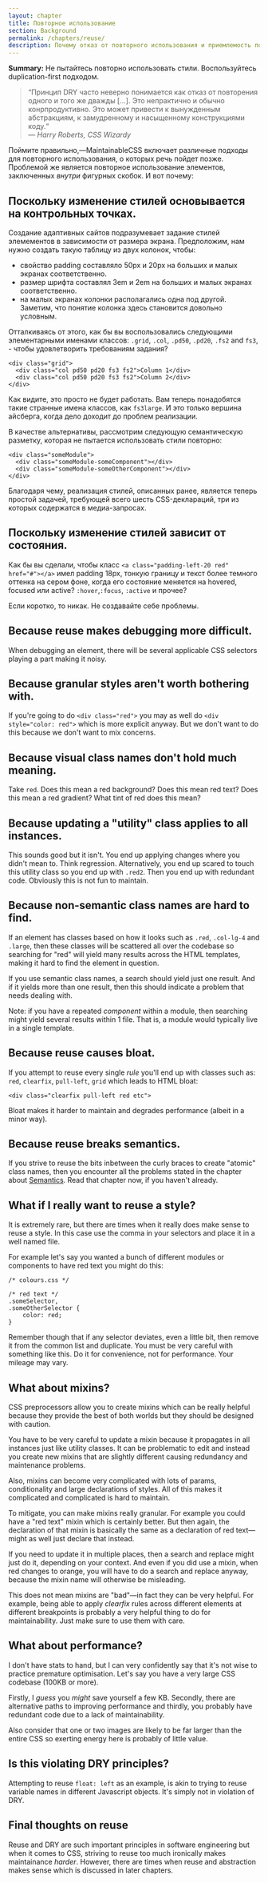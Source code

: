 ```yaml
---
layout: chapter
title: Повторное использование
section: Background
permalink: /chapters/reuse/
description: Почему отказ от повторного использования и приемлемость повторений делает работу с CSS проще.
---
```


**Summary:** Не пытайтесь повторно использовать стили. Воспользуйтесь duplication-first подходом.

> &ldquo;Принцип DRY часто неверно понимается как отказ от повторения одного и того же дважды [...]. Это непрактично и обычно конрпродуктивно. Это может привести к вынужденным абстракциям, к замудренному и насыщенному конструкциями коду.&ldquo;
<br>&mdash; <cite>Harry Roberts, CSS Wizardy</cite>

Поймите правильно,&mdash;MaintainableCSS включает различные подходы для повторного использования, о которых речь пойдет позже. Проблемой же является повторное использование элементов, заключенных *внутри* фигурных скобок. И вот почему:

## Поскольку изменение стилей основывается на контрольных точках.

Создание адаптивных сайтов подразумевает задание стилей элемементов в зависимости от размера экрана. Предположим, нам нужно создать такую таблицу из двух колонок, чтобы:

-  свойство padding составляло 50px и 20px на больших и малых экранах соответственно.
- размер шрифта составлял 3em и 2em на больших и малых экранах соответственно.
- на малых экранах колонки располагались одна под другой. Заметим, что понятие колонка здесь становится довольно условным.

Отталкиваясь от этого, как бы вы воспользовались следующими элементарными именами классов: `.grid`, `.col`, `.pd50`, `.pd20`, `.fs2` and `fs3`, - чтобы удовлетворить требованиям задания?

	<div class="grid">
	  <div class="col pd50 pd20 fs3 fs2">Column 1</div>
	  <div class="col pd50 pd20 fs3 fs2">Column 2</div>
	</div>

Как видите, это просто не будет работать. Вам теперь понадобятся такие странные имена классов, как `fs3large`. И это только вершина айсберга, когда дело доходит до проблем реализации.

В качестве альтернативы, рассмотрим следующую семантическую разметку, которая не пытается использовать стили повторно:

	<div class="someModule">
	  <div class="someModule-someComponent"></div>
	  <div class="someModule-someOtherComponent"></div>
	</div>

Благодаря чему, реализация стилей, описанных ранее, является теперь простой задачей, требующей всего шесть CSS-деклараций, три из которых содержатся в медиа-запросах.

## Поскольку изменение стилей зависит от состояния.

Как бы вы сделали, чтобы класс `<a class="padding-left-20 red" href="#"></a>` имел padding 18px, тонкую границу и текст более темного оттенка на сером фоне, когда его состояние меняется на hovered, focused или active? `:hover`,`:focus`, `:active` и прочее?

Если коротко, то никак. Не создавайте себе проблемы.

## Because reuse makes debugging more difficult.

When debugging an element, there will be several applicable CSS selectors playing a part making it noisy.

## Because granular styles aren't worth bothering with.

If you're going to do `<div class="red">` you may as well do `<div style="color: red">` which is more explicit anyway. But we don't want to do this because we don't want to mix concerns.

## Because visual class names don't hold much meaning.

Take `red`. Does this mean a red background? Does this mean red text? Does this mean a red gradient? What tint of red does this mean?

## Because updating a "utility" class applies to all instances.

This sounds good but it isn't. You end up applying changes where you didn't mean to. Think regression. Alternatively, you end up scared to touch this utility class so you end up with `.red2`. Then you end up with redundant code. Obviously this is not fun to maintain.

## Because non-semantic class names are hard to find.

If an element has classes based on how it looks such as `.red`, `.col-lg-4` and `.large`, then these classes will be scattered all over the codebase so searching for "red" will yield many results across the HTML templates, making it hard to find the element in question.

If you use semantic class names, a search should yield just one result. And if it yields more than one result, then this should indicate a problem that needs dealing with.

Note: if you have a repeated *component* within a module, then searching might yield several results within 1 file. That is, a module would typically live in a single template.

## Because reuse causes bloat.

If you attempt to reuse every single *rule* you'll end up with classes such as: `red`, `clearfix`, `pull-left`, `grid` which leads to HTML bloat:

	<div class="clearfix pull-left red etc">

Bloat makes it harder to maintain and degrades performance (albeit in a minor way).

## Because reuse breaks semantics.

If you strive to reuse the bits inbetween the curly braces to create "atomic" class names, then you encounter all the problems stated in the chapter about [Semantics](/chapters/semantics/). Read that chapter now, if you haven't already.

## What if I really want to reuse a style?

It is extremely rare, but there are times when it really does make sense to reuse a style. In this case use the comma in your selectors and place it in a well named file.

For example let's say you wanted a bunch of different modules or components to have red text you might do this:

	/* colours.css */

	/* red text */
	.someSelector,
	.someOtherSelector {
		color: red;
	}

Remember though that if any selector deviates, even a little bit, then remove it from the common list and duplicate. You must be very careful with something like this. Do it for convenience, not for performance. Your mileage may vary.

## What about mixins?

CSS preprocessors allow you to create mixins which can be really helpful because they provide the best of both worlds but they should be designed with caution.

You have to be very careful to update a mixin because it propagates in all instances just like utility classes. It can be problematic to edit and instead you create new mixins that are slightly different causing redundancy and maintenance problems.

Also, mixins can become very complicated with lots of params, conditionality and large declarations of styles. All of this makes it complicated and complicated is hard to maintain.

To mitigate, you can make mixins really granular. For example you could have a "red text" mixin which is certainly better. But then again, the declaration of that mixin is basically the same as a declaration of red text&mdash;might as well just declare that instead.

If you need to update it in multiple places, then a search and replace might just do it, depending on your context. And even if you did use a mixin, when red changes to orange, you will have to do a search and replace anyway, because the mixin name will otherwise be misleading.

This does not mean mixins are "bad"&mdash;in fact they can be very helpful. For example, being able to apply *clearfix* rules across different elements at different breakpoints is probably a very helpful thing to do for maintainability. Just make sure to use them with care.

## What about performance?

I don't have stats to hand, but I can very confidently say that it's not wise to practice premature optimisation. Let's say you have a very large CSS codebase (100KB or more).

Firstly, I *guess* you *might* save yourself a few KB. Secondly, there are alternative paths to improving performance and thirdly, you probably have redundant code due to a lack of maintainability.

Also consider that one or two images are likely to be far larger than the entire CSS so exerting energy here is probably of little value.

## Is this violating DRY principles?

Attempting to reuse `float: left` as an example, is akin to trying to reuse variable names in different Javascript objects. It's simply not in violation of DRY.

## Final thoughts on reuse

Reuse and DRY are such important principles in software engineering but when it comes to CSS, striving to reuse too much ironically makes maintainance *harder*. However, there are times when reuse and abstraction makes sense which is discussed in later chapters.
